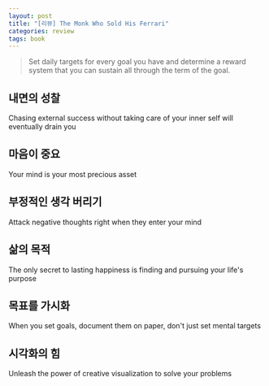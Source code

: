 ```yaml
---
layout: post
title: "[리뷰] The Monk Who Sold His Ferrari"
categories: review
tags: book
---
```


> Set daily targets for every goal you have and determine a reward system that you can sustain all through the term of the goal.

## 내면의 성찰
Chasing external success without taking care of your inner self will eventually drain you

## 마음이 중요
Your mind is your most precious asset

## 부정적인 생각 버리기
Attack negative thoughts right when they enter your mind

## 삶의 목적
The only secret to lasting happiness is finding and pursuing your life's purpose

## 목표를 가시화
When you set goals, document them on paper, don't just set mental targets

## 시각화의 힘
Unleash the power of creative visualization to solve your problems
